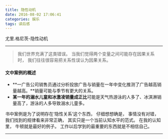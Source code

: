 ```yaml
---
title: 隐性动机
date: 2016-08-02 17:06:41
categories: 娱乐
tags: 读后感
---
```

尤里.格尼茨-隐性动机
<!--more-->
---
> 我们世界充满了这类错误。 当我们觉得两个变量之间可能存在因果关系时， 我们往往很容易把关系性误认为因果关系。

#### 文中案例的概述
+ **一广告公司销售员通过分析投放广告与销量在一年中变化推测了广告越高销量越高。**销量可能与季节有更大的关系。
+ **某一年的溺水儿童和冰激凌销量成正比**可能是天气热游泳的人多了、冰淇淋销量高了，游泳的人多导致溺水儿童多。

书中案例是为了说明存在‘隐性关系’这个东西， 仔细想想确是， 事情没有对错， 我们找到的规律看来非常正确， 其实只是一个当前认知水平的范式。 
在我的认知里， 牛顿就是最好的例子。 工作以后学到的最重要的东西就是不相信自己。

---
